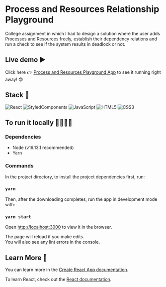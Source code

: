 # Process and Resources Relationship Playground
College assignment in which I had to design a solution where the user adds Processes and Resources freely, establish their dependency relations and run a check to see if the system results in deadlock or not.

## Live demo ▶️
Click here 👉 [Process and Resources Playground App](https://main--superlative-begonia-4c7862.netlify.app/) to see it running right away! 😎

## Stack 🔧
![React](https://img.shields.io/badge/react-%2320232a.svg?style=for-the-badge&logo=react&logoColor=%2361DAFB)
![StyledComponents](https://img.shields.io/badge/styled--components-DB7093?style=for-the-badge&logo=styled-components&logoColor=white)
![JavaScript](https://img.shields.io/badge/javascript-%23323330.svg?style=for-the-badge&logo=javascript&logoColor=%23F7DF1E)
![HTML5](https://img.shields.io/badge/html5-%23E34F26.svg?style=for-the-badge&logo=html5&logoColor=white)
![CSS3](https://img.shields.io/badge/css3-%231572B6.svg?style=for-the-badge&logo=css3&logoColor=white)

## To run it locally 👩‍💻👨‍💻

### Dependencies
- Node (v16.13.1 recommended)
- Yarn

### Commands

In the project directory, to install the project dependencies first, run:
### `yarn`

Then, after the downloading completes, run the app in development mode with:
### `yarn start`

Open [http://localhost:3000](http://localhost:3000) to view it in the browser.

The page will reload if you make edits.\
You will also see any lint errors in the console.

## Learn More 📖

You can learn more in the [Create React App documentation](https://facebook.github.io/create-react-app/docs/getting-started).

To learn React, check out the [React documentation](https://reactjs.org/).
